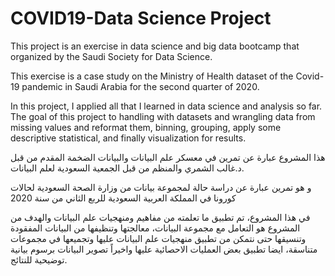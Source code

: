 # COVID19-Data Science Project
This project is an exercise in data science and big data bootcamp that organized by the Saudi Society for Data Science.

This exercise is a case study on the Ministry of Health dataset of the Covid-19 pandemic in Saudi Arabia for the second quarter of 2020.

In this project, I applied all that I learned in data science and analysis so far.
The goal of this project to handling with datasets and wrangling data from missing values and reformat them, binning, grouping, apply some descriptive statistical, and finally visualization for results.


هذا المشروع عبارة عن تمرين في معسكر علم البيانات والبيانات الضخمة المقدم من قبل د.غالب الشمري والمنظم من قبل الجمعية السعودية لعلم البيانات.

و هو تمرين عبارة عن دراسة حالة لمجموعة بيانات من وزارة الصحة السعودية لحالات كورونا في المملكة العربية السعودية  للربع الثاني من سنة 2020

في هذا المشروع، تم تطبيق ما تعلمته من مفاهيم ومنهجيات علم البيانات
والهدف من المشروع هو التعامل مع مجموعة البيانات، معالجتها وتنظيفها من البيانات المفقودة وتنسيقها حتى نتمكن من تطبيق منهجيات علم البيانات عليها وتجميعها في مجموعات متناسقة، ايضا تطبيق بعض العمليات الاحصائية عليها واخيراً تصوير البيانات برسوم بيانية توضيحية للنتائج. 
